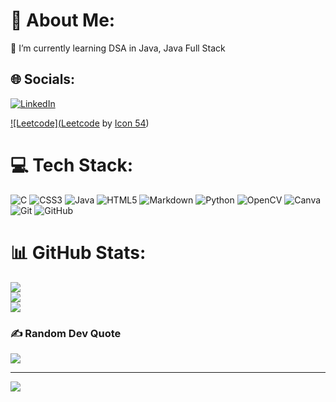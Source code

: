 # 💫 About Me:
🌱 I’m currently learning DSA in Java, Java Full Stack


## 🌐 Socials:
[![LinkedIn](https://img.shields.io/badge/LinkedIn-%230077B5.svg?logo=linkedin&logoColor=white)](https://linkedin.com/in/www.linkedin.com/in/gvnsdinesh)

[![Leetcode](<a href="https://iconscout.com/icons/leetcode" class="text-underline font-size-sm" target="_blank">Leetcode</a> by <a href="https://iconscout.com/contributors/icon-54" class="text-underline font-size-sm" target="_blank">Icon 54</a>)](https://leetcode.com/u/gvnsdinesh776/) 

# 💻 Tech Stack:
![C](https://img.shields.io/badge/c-%2300599C.svg?style=flat&logo=c&logoColor=white) ![CSS3](https://img.shields.io/badge/css3-%231572B6.svg?style=flat&logo=css3&logoColor=white) ![Java](https://img.shields.io/badge/java-%23ED8B00.svg?style=flat&logo=openjdk&logoColor=white) ![HTML5](https://img.shields.io/badge/html5-%23E34F26.svg?style=flat&logo=html5&logoColor=white) ![Markdown](https://img.shields.io/badge/markdown-%23000000.svg?style=flat&logo=markdown&logoColor=white) ![Python](https://img.shields.io/badge/python-3670A0?style=flat&logo=python&logoColor=ffdd54) ![OpenCV](https://img.shields.io/badge/opencv-%23white.svg?style=flat&logo=opencv&logoColor=white) ![Canva](https://img.shields.io/badge/Canva-%2300C4CC.svg?style=flat&logo=Canva&logoColor=white) ![Git](https://img.shields.io/badge/git-%23F05033.svg?style=flat&logo=git&logoColor=white) ![GitHub](https://img.shields.io/badge/github-%23121011.svg?style=flat&logo=github&logoColor=white)
# 📊 GitHub Stats:
![](https://github-readme-stats.vercel.app/api?username=dinesh776&theme=dark&hide_border=true&include_all_commits=true&count_private=false)<br/>
![](https://github-readme-streak-stats.herokuapp.com/?user=dinesh776&theme=dark&hide_border=true)<br/>
![](https://github-readme-stats.vercel.app/api/top-langs/?username=dinesh776&theme=dark&hide_border=true&include_all_commits=true&count_private=false&layout=compact)

### ✍️ Random Dev Quote
![](https://quotes-github-readme.vercel.app/api?type=vetical&theme=gruvbox)

---
[![](https://visitcount.itsvg.in/api?id=dinesh776&icon=7&color=0)](https://visitcount.itsvg.in)

<!-- Proudly created with GPRM ( https://gprm.itsvg.in ) -->
